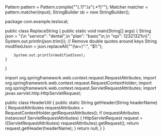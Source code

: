 Pattern pattern = Pattern.compile("\"(.*?)\":\\s*\"(.*?)\"");
Matcher matcher = pattern.matcher(input);
StringBuilder sb = new StringBuilder();

package com.example.teslocal;

public class ReplaceString {
public static void main(String[] args) {
String json = "{\n  \"service\": \"dental\",\n  \"plan\": \"basic\"\n,\n  \"npi\": 12321321\n}";
System.out.println(json.trim());
// Remove double quotes around keys
String modifiedJson = json.replaceAll("\"(\\w+)\":", "$1:");

        System.out.println(modifiedJson);
    }
}

import org.springframework.web.context.request.RequestAttributes;
import org.springframework.web.context.request.RequestContextHolder;
import org.springframework.web.context.request.ServletRequestAttributes;
import javax.servlet.http.HttpServletRequest;

public class HeaderUtil {
public static String getHeader(String headerName) {
RequestAttributes requestAttributes = RequestContextHolder.getRequestAttributes();
if (requestAttributes instanceof ServletRequestAttributes) {
HttpServletRequest request = ((ServletRequestAttributes) requestAttributes).getRequest();
return request.getHeader(headerName);
}
return null;
}
}